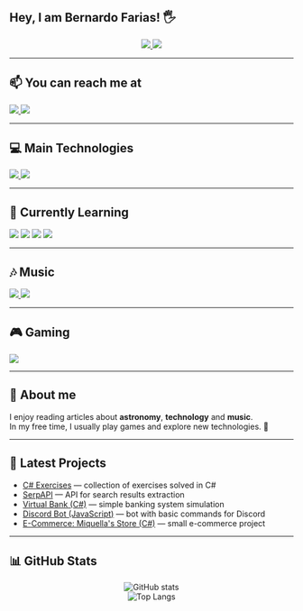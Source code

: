 ## Hey, I am Bernardo Farias! 🖐️

<p align="center">
  <a href="https://instagram.com/fariass.be" target="_blank" rel="noopener noreferrer">
    <img src="https://img.shields.io/badge/Instagram-E4405F?style=for-the-badge&logo=instagram&logoColor=white"/>
  </a>
  <a href="https://www.x.com/fariasxyz" target="_blank" rel="noopener noreferrer">
    <img src="https://img.shields.io/badge/X-%23000000.svg?style=for-the-badge&logo=X&logoColor=white"/>
  </a>
</p>

---

## 📫 You can reach me at

<p>
  <a href="https://www.linkedin.com/in/bernardo-vale-farias" target="_blank" rel="noopener noreferrer">
    <img src="https://img.shields.io/badge/LinkedIn-0077B5?style=for-the-badge&logo=linkedin&logoColor=white"/>
  </a>
  <a href="mailto:bernardovalede@gmail.com" target="_blank" rel="noopener noreferrer">
    <img src="https://img.shields.io/badge/Gmail-D14836?style=for-the-badge&logo=gmail&logoColor=white"/>
  </a>
</p>

---

## 💻 Main Technologies

<p>
  <a href="https://learn.microsoft.com/en-us/dotnet/csharp/" target="_blank" rel="noopener noreferrer">
    <img src="https://img.shields.io/badge/C%23-239120?style=for-the-badge&logo=c-sharp&logoColor=white"/>
  </a>
  <a href="https://dotnet.microsoft.com/" target="_blank" rel="noopener noreferrer">
    <img src="https://img.shields.io/badge/.NET-5C2D91?style=for-the-badge&logo=.net&logoColor=white"/>
  </a>
</p>

---

## 📘 Currently Learning

<p>
  <img src="https://img.shields.io/badge/MySQL-4479A1.svg?style=for-the-badge&logo=mysql&logoColor=white"/>
  <img src="https://img.shields.io/badge/React-20232A?style=for-the-badge&logo=react&logoColor=61DAFB"/>
  <img src="https://img.shields.io/badge/JavaScript-323330.svg?style=for-the-badge&logo=javascript&logoColor=F7DF1E"/>
  <img src="https://img.shields.io/badge/TypeScript-007ACC.svg?style=for-the-badge&logo=typescript&logoColor=white"/>
</p>

---

## 🎶 Music

<p>
  <a href="https://www.last.fm/user/Negativado" target="_blank" rel="noopener noreferrer">
    <img src="https://img.shields.io/badge/last.fm-D51007?style=for-the-badge&logo=last.fm&logoColor=white"/>
  </a>
  <a href="https://open.spotify.com/user/bernardovalede?si=3e217d3df56a4ee1" target="_blank" rel="noopener noreferrer">
    <img src="https://img.shields.io/badge/Spotify-1ED760?style=for-the-badge&logo=spotify&logoColor=white"/>
  </a>
</p>

---

## 🎮 Gaming

<p>
  <a href="https://steamcommunity.com/id/fariass_bernardo/" target="_blank" rel="noopener noreferrer">
    <img src="https://img.shields.io/badge/Steam-000000.svg?style=for-the-badge&logo=steam&logoColor=white"/>
  </a>
</p>

---

## 🌌 About me

I enjoy reading articles about **astronomy**, **technology** and **music**.  
In my free time, I usually play games and explore new technologies. 🚀

---

## 📂 Latest Projects

- [C# Exercises](https://github.com/fariass07/csharp) — collection of exercises solved in C#  
- [SerpAPI](https://github.com/fariass07/serpAPI) — API for search results extraction  
- [Virtual Bank (C#)](https://github.com/fariass07/BANCO-VIRTUAL-C-) — simple banking system simulation  
- [Discord Bot (JavaScript)](https://github.com/fariass07/BOT-DISCORD) — bot with basic commands for Discord  
- [E-Commerce: Miquella's Store (C#)](https://github.com/fariass07/Miquellas-Store) — small e-commerce project  

---

## 📊 GitHub Stats

<p align="center">
  <img src="https://github-readme-stats.vercel.app/api?username=fariass07&show_icons=true&theme=radical" alt="GitHub stats"/>
  <br/>
  <img src="https://github-readme-stats.vercel.app/api/top-langs/?username=fariass07&layout=compact&theme=radical" alt="Top Langs"/>
</p>
